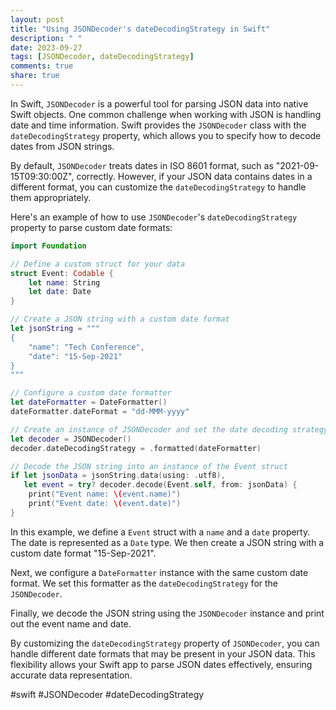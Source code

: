 ```yaml
---
layout: post
title: "Using JSONDecoder's dateDecodingStrategy in Swift"
description: " "
date: 2023-09-27
tags: [JSONDecoder, dateDecodingStrategy]
comments: true
share: true
---
```


In Swift, `JSONDecoder` is a powerful tool for parsing JSON data into native Swift objects. One common challenge when working with JSON is handling date and time information. Swift provides the `JSONDecoder` class with the `dateDecodingStrategy` property, which allows you to specify how to decode dates from JSON strings.

By default, `JSONDecoder` treats dates in ISO 8601 format, such as "2021-09-15T09:30:00Z", correctly. However, if your JSON data contains dates in a different format, you can customize the `dateDecodingStrategy` to handle them appropriately.

Here's an example of how to use `JSONDecoder`'s `dateDecodingStrategy` property to parse custom date formats:

```swift
import Foundation

// Define a custom struct for your data
struct Event: Codable {
    let name: String
    let date: Date
}

// Create a JSON string with a custom date format
let jsonString = """
{
    "name": "Tech Conference",
    "date": "15-Sep-2021"
}
"""

// Configure a custom date formatter
let dateFormatter = DateFormatter()
dateFormatter.dateFormat = "dd-MMM-yyyy"

// Create an instance of JSONDecoder and set the date decoding strategy
let decoder = JSONDecoder()
decoder.dateDecodingStrategy = .formatted(dateFormatter)

// Decode the JSON string into an instance of the Event struct
if let jsonData = jsonString.data(using: .utf8),
   let event = try? decoder.decode(Event.self, from: jsonData) {
    print("Event name: \(event.name)")
    print("Event date: \(event.date)")
}
```

In this example, we define a `Event` struct with a `name` and a `date` property. The date is represented as a `Date` type. We then create a JSON string with a custom date format "15-Sep-2021".

Next, we configure a `DateFormatter` instance with the same custom date format. We set this formatter as the `dateDecodingStrategy` for the `JSONDecoder`.

Finally, we decode the JSON string using the `JSONDecoder` instance and print out the event name and date.

By customizing the `dateDecodingStrategy` property of `JSONDecoder`, you can handle different date formats that may be present in your JSON data. This flexibility allows your Swift app to parse JSON dates effectively, ensuring accurate data representation.

#swift #JSONDecoder #dateDecodingStrategy